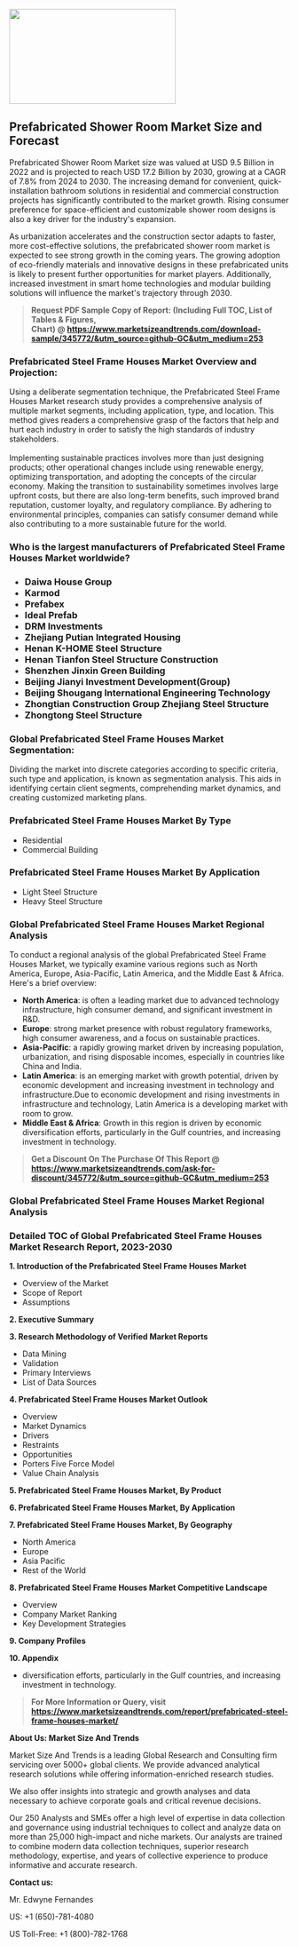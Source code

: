 <p><img class="alignnone size-medium wp-image-20088" src="https://ffe5etoiles.com/wp-content/uploads/2024/12/MST1-300x171.png" alt="" width="300" height="171" /></p><h2>Prefabricated Shower Room Market Size and Forecast</h2><p>Prefabricated Shower Room Market size was valued at USD 9.5 Billion in 2022 and is projected to reach USD 17.2 Billion by 2030, growing at a CAGR of 7.8% from 2024 to 2030. The increasing demand for convenient, quick-installation bathroom solutions in residential and commercial construction projects has significantly contributed to the market growth. Rising consumer preference for space-efficient and customizable shower room designs is also a key driver for the industry's expansion.</p><p>As urbanization accelerates and the construction sector adapts to faster, more cost-effective solutions, the prefabricated shower room market is expected to see strong growth in the coming years. The growing adoption of eco-friendly materials and innovative designs in these prefabricated units is likely to present further opportunities for market players. Additionally, increased investment in smart home technologies and modular building solutions will influence the market's trajectory through 2030.</p></p><blockquote id="" class=""><strong>Request PDF Sample Copy of Report: (Including Full TOC, List of Tables &amp; Figures, Chart)&nbsp;@&nbsp;<strong><a href="https://www.marketsizeandtrends.com/download-sample/345772/&utm_source=github-GC&utm_medium=253" target="_blank">https://www.marketsizeandtrends.com/download-sample/345772/&utm_source=github-GC&utm_medium=253</a></strong></strong></blockquote><h3 id="" class="">Prefabricated Steel Frame Houses Market&nbsp;Overview and Projection:</h3><p id="" class="">Using a deliberate segmentation technique, the Prefabricated Steel Frame Houses Market research study provides a comprehensive analysis of multiple market segments, including application, type, and location. This method gives readers a comprehensive grasp of the factors that help and hurt each industry in order to satisfy the high standards of industry stakeholders. <br /> <br />Implementing sustainable practices involves more than just designing products; other operational changes include using renewable energy, optimizing transportation, and adopting the concepts of the circular economy. Making the transition to sustainability sometimes involves large upfront costs, but there are also long-term benefits, such improved brand reputation, customer loyalty, and regulatory compliance. By adhering to environmental principles, companies can satisfy consumer demand while also contributing to a more sustainable future for the world.</p><h3 id="" class="">Who is the largest manufacturers of&nbsp;Prefabricated Steel Frame Houses Market worldwide?</h3><h3 class=""><p><ul><li>Daiwa House Group </li><li> Karmod </li><li> Prefabex </li><li> Ideal Prefab </li><li> DRM Investments </li><li> Zhejiang Putian Integrated Housing </li><li> Henan K-HOME Steel Structure </li><li> Henan Tianfon Steel Structure Construction </li><li> Shenzhen Jinxin Green Building </li><li> Beijing Jianyi Investment Development(Group) </li><li> Beijing Shougang International Engineering Technology </li><li> Zhongtian Construction Group Zhejiang Steel Structure </li><li> Zhongtong Steel Structure</li></ul></p></h3><h3 id="" class="">Global&nbsp;Prefabricated Steel Frame Houses Market Segmentation:</h3><p id="" class="">Dividing the market into discrete categories according to specific criteria, such type and application, is known as segmentation analysis. This aids in identifying certain client segments, comprehending market dynamics, and creating customized marketing plans.</p><h3 id="" class="">Prefabricated Steel Frame Houses Market&nbsp;By Type</h3><p><p><ul><li>Residential</li><li> Commercial Building</p></li></ul></p></p><h3 id="" class="">Prefabricated Steel Frame Houses Market&nbsp;By Application</h3><p class=""><p><ul><li>Light Steel Structure</li><li> Heavy Steel Structure</li></ul></p></p><h3 id="" class="">Global Prefabricated Steel Frame Houses Market Regional Analysis</h3><p id="" class="">To conduct a regional analysis of the global Prefabricated Steel Frame Houses Market, we typically examine various regions such as North America, Europe, Asia-Pacific, Latin America, and the Middle East &amp; Africa. Here's a brief overview:</p><ul><li><strong>North America</strong>: is often a leading market due to advanced technology infrastructure, high consumer demand, and significant investment in R&amp;D.</li><li><strong>Europe</strong>: strong market presence with robust regulatory frameworks, high consumer awareness, and a focus on sustainable practices.</li><li><strong>Asia-Pacific</strong>: a rapidly growing market driven by increasing population, urbanization, and rising disposable incomes, especially in countries like China and India.</li><li><strong>Latin America</strong>: is an emerging market with growth potential, driven by economic development and increasing investment in technology and infrastructure.Due to economic development and rising investments in infrastructure and technology, Latin America is a developing market with room to grow.</li><li><strong>Middle East &amp; Africa</strong>: Growth in this region is driven by economic diversification efforts, particularly in the Gulf countries, and increasing investment in technology.</li></ul><blockquote id="" class=""><strong>Get a Discount On The Purchase Of This Report @ <strong><a href="https://www.marketsizeandtrends.com/ask-for-discount/345772/&utm_source=github-GC&utm_medium=253" target="_blank">https://www.marketsizeandtrends.com/ask-for-discount/345772/&utm_source=github-GC&utm_medium=253</a></strong></strong></blockquote><h3 id="" class="">Global Prefabricated Steel Frame Houses Market Regional Analysis</h3><h3 id="" class="">Detailed TOC of Global Prefabricated Steel Frame Houses Market Research Report, 2023-2030</h3><p id="" class=""><strong>1. Introduction of the Prefabricated Steel Frame Houses Market</strong></p><ul><li>Overview of the Market</li><li>Scope of Report</li><li>Assumptions</li></ul><p id="" class=""><strong>2. Executive Summary</strong></p><p id="" class=""><strong>3. Research Methodology of Verified Market Reports</strong></p><ul><li>Data Mining</li><li>Validation</li><li>Primary Interviews</li><li>List of Data Sources</li></ul><p id="" class=""><strong>4. Prefabricated Steel Frame Houses Market Outlook</strong></p><ul><li>Overview</li><li>Market Dynamics</li><li>Drivers</li><li>Restraints</li><li>Opportunities</li><li>Porters Five Force Model</li><li>Value Chain Analysis</li></ul><p id="" class=""><strong>5. Prefabricated Steel Frame Houses Market, By Product</strong></p><p id="" class=""><strong>6. Prefabricated Steel Frame Houses Market, By Application</strong></p><p id="" class=""><strong>7. Prefabricated Steel Frame Houses Market, By Geography</strong></p><ul><li>North America</li><li>Europe</li><li>Asia Pacific</li><li>Rest of the World</li></ul><p id="" class=""><strong>8. Prefabricated Steel Frame Houses Market Competitive Landscape</strong></p><ul><li>Overview</li><li>Company Market Ranking</li><li>Key Development Strategies</li></ul><p id="" class=""><strong>9. Company Profiles</strong></p><p id="" class=""><strong>10. Appendix</strong></p><ul><li>diversification efforts, particularly in the Gulf countries, and increasing investment in technology.</li></ul><blockquote id="" class=""><strong>For More Information or Query, visit <strong><strong><a href="https://www.marketsizeandtrends.com/report/prefabricated-steel-frame-houses-market/" target="_blank">https://www.marketsizeandtrends.com/report/prefabricated-steel-frame-houses-market/</a></strong></strong></strong></blockquote><p id="" class=""><strong>About Us: Market Size And Trends</strong></p><p id="" class="">Market Size And Trends is a leading Global Research and Consulting firm servicing over 5000+ global clients. We provide advanced analytical research solutions while offering information-enriched research studies.</p><p id="" class="">We also offer insights into strategic and growth analyses and data necessary to achieve corporate goals and critical revenue decisions.</p><p id="" class="">Our 250 Analysts and SMEs offer a high level of expertise in data collection and governance using industrial techniques to collect and analyze data on more than 25,000 high-impact and niche markets. Our analysts are trained to combine modern data collection techniques, superior research methodology, expertise, and years of collective experience to produce informative and accurate research.</p><p id="" class=""><strong>Contact us:</strong></p><p id="" class="">Mr. Edwyne Fernandes</p><p id="" class="">US: +1 (650)-781-4080</p><p id="" class="">US Toll-Free: +1 (800)-782-1768</p>
